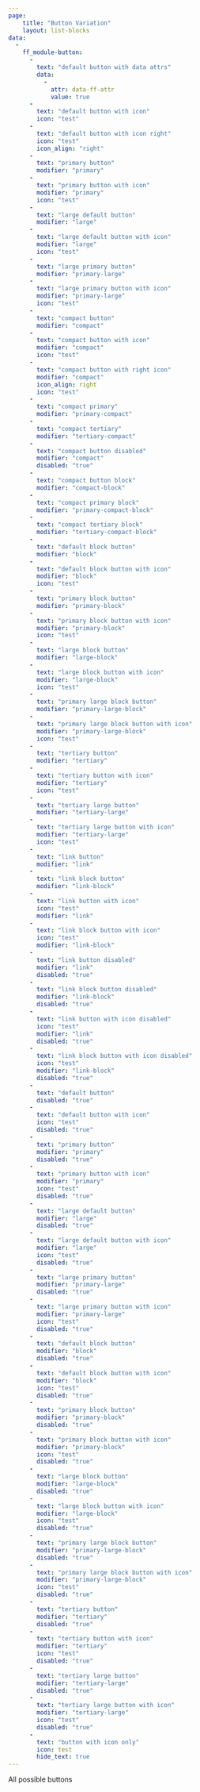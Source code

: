 ```yaml
---
page:
    title: "Button Variation"
    layout: list-blocks
data: 
  - 
    ff_module-button: 
      - 
        text: "default button with data attrs"
        data:
          -
            attr: data-ff-attr
            value: true
      - 
        text: "default button with icon"
        icon: "test"
      - 
        text: "default button with icon right"
        icon: "test"
        icon_align: "right"
      -
        text: "primary button"
        modifier: "primary"
      - 
        text: "primary button with icon"
        modifier: "primary"
        icon: "test"
      -
        text: "large default button"
        modifier: "large"
      - 
        text: "large default button with icon"
        modifier: "large"
        icon: "test"
      -
        text: "large primary button"
        modifier: "primary-large"
      - 
        text: "large primary button with icon"
        modifier: "primary-large"
        icon: "test"
      - 
        text: "compact button"
        modifier: "compact"
      - 
        text: "compact button with icon"
        modifier: "compact"
        icon: "test"
      - 
        text: "compact button with right icon"
        modifier: "compact"
        icon_align: right
        icon: "test"
      - 
        text: "compact primary"
        modifier: "primary-compact"
      - 
        text: "compact tertiary"
        modifier: "tertiary-compact"
      - 
        text: "compact button disabled"
        modifier: "compact"  
        disabled: "true" 
      - 
        text: "compact button block"
        modifier: "compact-block"
      - 
        text: "compact primary block"
        modifier: "primary-compact-block"
      - 
        text: "compact tertiary block"
        modifier: "tertiary-compact-block"
      -
        text: "default block button"
        modifier: "block"
      -
        text: "default block button with icon"
        modifier: "block"
        icon: "test"
      -
        text: "primary block button"
        modifier: "primary-block"
      -
        text: "primary block button with icon"
        modifier: "primary-block"
        icon: "test"
      -
        text: "large block button"
        modifier: "large-block"
      -
        text: "large block button with icon"
        modifier: "large-block"
        icon: "test"
      -
        text: "primary large block button"
        modifier: "primary-large-block"
      -
        text: "primary large block button with icon"
        modifier: "primary-large-block"
        icon: "test"
      -
        text: "tertiary button"
        modifier: "tertiary"
      -
        text: "tertiary button with icon"
        modifier: "tertiary"
        icon: "test"
      -
        text: "tertiary large button"
        modifier: "tertiary-large"
      -
        text: "tertiary large button with icon"
        modifier: "tertiary-large"
        icon: "test"
      -
        text: "link button"
        modifier: "link"      
      -
        text: "link block button"
        modifier: "link-block"   
      -
        text: "link button with icon"
        icon: "test"
        modifier: "link"   
      -
        text: "link block button with icon"
        icon: "test"
        modifier: "link-block"  
      -
        text: "link button disabled"
        modifier: "link"     
        disabled: "true" 
      -
        text: "link block button disabled"
        modifier: "link-block"   
        disabled: "true"
      -
        text: "link button with icon disabled"
        icon: "test"
        modifier: "link"   
        disabled: "true"
      -
        text: "link block button with icon disabled"
        icon: "test"
        modifier: "link-block"  
        disabled: "true"
      - 
        text: "default button"
        disabled: "true"
      - 
        text: "default button with icon"
        icon: "test"
        disabled: "true"
      -
        text: "primary button"
        modifier: "primary"
        disabled: "true"
      - 
        text: "primary button with icon"
        modifier: "primary"
        icon: "test"
        disabled: "true"
      -
        text: "large default button"
        modifier: "large"
        disabled: "true"
      - 
        text: "large default button with icon"
        modifier: "large"
        icon: "test"
        disabled: "true"
      -
        text: "large primary button"
        modifier: "primary-large"
        disabled: "true"
      - 
        text: "large primary button with icon"
        modifier: "primary-large"
        icon: "test"
        disabled: "true"
      -
        text: "default block button"
        modifier: "block"
        disabled: "true"
      -
        text: "default block button with icon"
        modifier: "block"
        icon: "test"
        disabled: "true"
      -
        text: "primary block button"
        modifier: "primary-block"
        disabled: "true"
      -
        text: "primary block button with icon"
        modifier: "primary-block"
        icon: "test"
        disabled: "true"
      -
        text: "large block button"
        modifier: "large-block"
        disabled: "true"
      -
        text: "large block button with icon"
        modifier: "large-block"
        icon: "test"
        disabled: "true"
      -
        text: "primary large block button"
        modifier: "primary-large-block"
        disabled: "true"
      -
        text: "primary large block button with icon"
        modifier: "primary-large-block"
        icon: "test"
        disabled: "true"
      -
        text: "tertiary button"
        modifier: "tertiary"
        disabled: "true"
      -
        text: "tertiary button with icon"
        modifier: "tertiary"
        icon: "test"
        disabled: "true"
      -
        text: "tertiary large button"
        modifier: "tertiary-large"
        disabled: "true"
      -
        text: "tertiary large button with icon"
        modifier: "tertiary-large"
        icon: "test"
        disabled: "true"
      -
        text: "button with icon only"
        icon: test
        hide_text: true
---
```

All possible buttons
